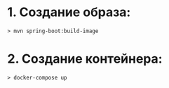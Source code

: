 # 1. Создание образа:

`> mvn spring-boot:build-image`

# 2. Создание контейнера:
`> docker-compose up`